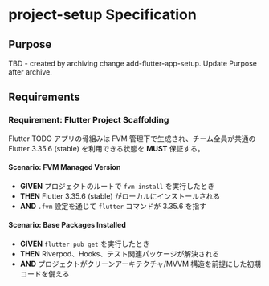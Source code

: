 # project-setup Specification

## Purpose
TBD - created by archiving change add-flutter-app-setup. Update Purpose after archive.
## Requirements
### Requirement: Flutter Project Scaffolding
Flutter TODO アプリの骨組みは FVM 管理下で生成され、チーム全員が共通の Flutter 3.35.6 (stable) を利用できる状態を **MUST** 保証する。

#### Scenario: FVM Managed Version
- **GIVEN** プロジェクトのルートで `fvm install` を実行したとき
- **THEN** Flutter 3.35.6 (stable) がローカルにインストールされる
- **AND** `.fvm` 設定を通じて `flutter` コマンドが 3.35.6 を指す

#### Scenario: Base Packages Installed
- **GIVEN** `flutter pub get` を実行したとき
- **THEN** Riverpod、Hooks、テスト関連パッケージが解決される
- **AND** プロジェクトがクリーンアーキテクチャ/MVVM 構造を前提にした初期コードを備える

